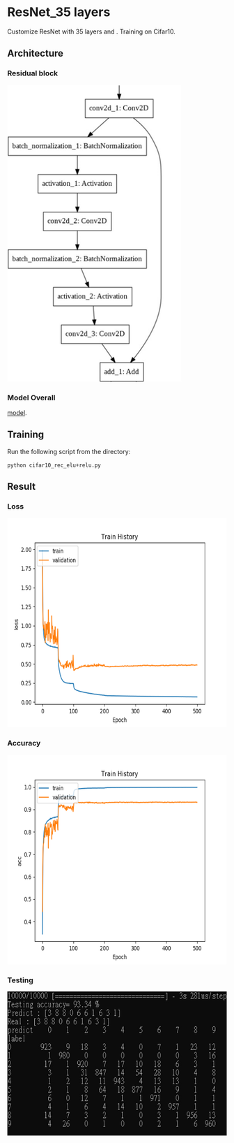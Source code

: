 # ResNet_35 layers
 Customize ResNet with 35 layers and .
 Training on Cifar10.
## Architecture
### Residual block
<p align="left">
    <img src="/Residual block.png" width="400" height="680"/>
</p>

### Model Overall
[model](https://www.kaggle.com/meowmeowmeowmeowmeow/gtsrb-german-traffic-sign).


## Training
 Run the following script from the directory:
 
    python cifar10_rec_elu+relu.py
## Result
### Loss
<p align="left">
    <img src="/loss.png" width="640" height="480"/>
</p>

### Accuracy
<p align="left">
    <img src="/acc.png" width="640" height="480"/>
</p>

### Testing

<p align="left">
    <img src="/testing.png" width="600" height="330"/>
</p>
